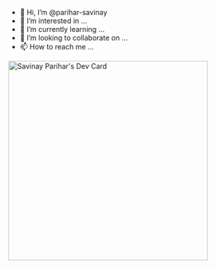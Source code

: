 - 👋 Hi, I’m @parihar-savinay
- 👀 I’m interested in ...
- 🌱 I’m currently learning ...
- 💞️ I’m looking to collaborate on ...
- 📫 How to reach me ...

<!---
parihar-savinay/parihar-savinay is a ✨ special ✨ repository because its `README.md` (this file) appears on your GitHub profile.
You can click the Preview link to take a look at your changes.
--->
<a href="https://app.daily.dev/savvvy"><img src="https://api.daily.dev/devcards/73360b20f86c40b3afa7c00e3a47f151.png?r=exz" width="400" alt="Savinay Parihar's Dev Card"/></a>
